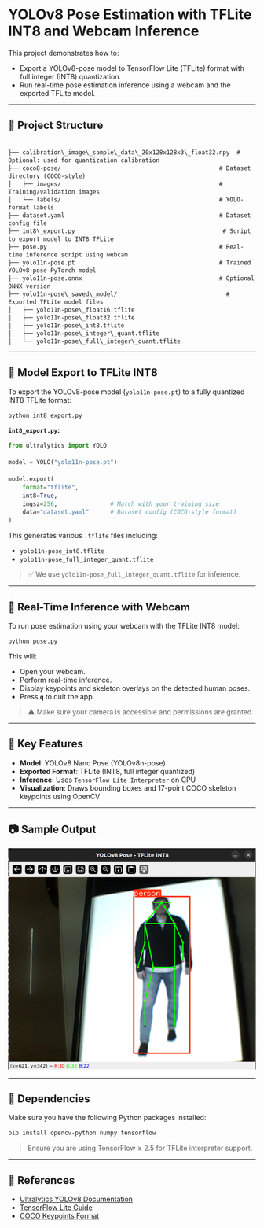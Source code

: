 # YOLOv8 Pose Estimation with TFLite INT8 and Webcam Inference

This project demonstrates how to:
- Export a YOLOv8-pose model to TensorFlow Lite (TFLite) format with full integer (INT8) quantization.
- Run real-time pose estimation inference using a webcam and the exported TFLite model.

---

## 📁 Project Structure

```

├── calibration\_image\_sample\_data\_20x128x128x3\_float32.npy  # Optional: used for quantization calibration
├── coco8-pose/                                             # Dataset directory (COCO-style)
│   ├── images/                                             # Training/validation images
│   └── labels/                                             # YOLO-format labels
├── dataset.yaml                                            # Dataset config file
├── int8\_export.py                                          # Script to export model to INT8 TFLite
├── pose.py                                                 # Real-time inference script using webcam
├── yolo11n-pose.pt                                         # Trained YOLOv8-pose PyTorch model
├── yolo11n-pose.onnx                                       # Optional ONNX version
├── yolo11n-pose\_saved\_model/                               # Exported TFLite model files
│   ├── yolo11n-pose\_float16.tflite
│   ├── yolo11n-pose\_float32.tflite
│   ├── yolo11n-pose\_int8.tflite
│   ├── yolo11n-pose\_integer\_quant.tflite
│   └── yolo11n-pose\_full\_integer\_quant.tflite

````

---

## 🧠 Model Export to TFLite INT8

To export the YOLOv8-pose model (`yolo11n-pose.pt`) to a fully quantized INT8 TFLite format:

```bash
python int8_export.py
````

**`int8_export.py`:**

```python
from ultralytics import YOLO

model = YOLO("yolo11n-pose.pt")

model.export(
    format="tflite",
    int8=True,
    imgsz=256,               # Match with your training size
    data="dataset.yaml"      # Dataset config (COCO-style format)
)
```

This generates various `.tflite` files including:

* `yolo11n-pose_int8.tflite`
* `yolo11n-pose_full_integer_quant.tflite`

> ✅ We use `yolo11n-pose_full_integer_quant.tflite` for inference.

---

## 🎥 Real-Time Inference with Webcam

To run pose estimation using your webcam with the TFLite INT8 model:

```bash
python pose.py
```

This will:

* Open your webcam.
* Perform real-time inference.
* Display keypoints and skeleton overlays on the detected human poses.
* Press **`q`** to quit the app.

> ⚠️ Make sure your camera is accessible and permissions are granted.

---

## 📌 Key Features

* **Model**: YOLOv8 Nano Pose (YOLOv8n-pose)
* **Exported Format**: TFLite (INT8, full integer quantized)
* **Inference**: Uses `TensorFlow Lite Interpreter` on CPU
* **Visualization**: Draws bounding boxes and 17-point COCO skeleton keypoints using OpenCV

---

## 📷 Sample Output

![Output Pose](output.png)

---

## 📝 Dependencies

Make sure you have the following Python packages installed:

```bash
pip install opencv-python numpy tensorflow
```

> Ensure you are using TensorFlow ≥ 2.5 for TFLite interpreter support.

---

## 📖 References

* [Ultralytics YOLOv8 Documentation](https://docs.ultralytics.com)
* [TensorFlow Lite Guide](https://www.tensorflow.org/lite/guide)
* [COCO Keypoints Format](https://cocodataset.org/#keypoints-eval)
